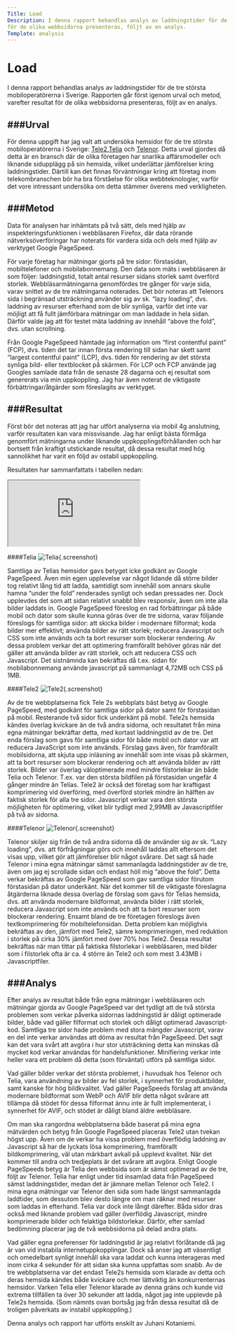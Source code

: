 ```yaml
---
Title: Load
Description: I denna rapport behandlas analys av laddningstider för de tre största mobiloperatörerna i Sverige. Rapporten går först igenom urval och metod, varefter resultat
för de olika webbsidorna presenteras, följt av en analys.
Template: analysis
---
```


# Load
I denna rapport behandlas analys av laddningstider för de tre största mobiloperatörerna i Sverige. Rapporten går först igenom urval och metod, varefter resultat
för de olika webbsidorna presenteras, följt av en analys.

###Urval
-----------------------
 
För denna uppgift har jag valt att undersöka hemsidor för de tre största mobiloperatörerna i Sverige: [Tele2](http://www.tele2.se),[Telia](http://www.telia.se) och [Telenor](http://https://www.telenor.se/). Detta urval gjordes då detta är en bransch där de olika företagen har snarlika affärsmodeller och liknande sidupplägg på sin hemsida, vilket underlättar jämförelser kring laddningstider. Därtill kan det finnas förväntningar kring att företag inom telekombranschen bör ha bra förståelse för olika webbteknologier, varför det vore intressant undersöka om detta stämmer överens med verkligheten.
 
###Metod
-----------------------
Data för analysen har inhämtats på två sätt, dels med hjälp av inspekteringsfunktionen i webbläsaren Firefox, där data rörande nätverksöverföringar har noterats för vardera sida och dels med hjälp av verktyget Google PageSpeed. 

För varje företag har mätningar gjorts på tre sidor: förstasidan, mobiltelefoner och mobilabonnemang. Den data som mäts i webbläsaren är som följer: laddningstid, totalt antal resurser sidans storlek samt överförd storlek. Webbläsarmätningarna genomfördes tre gånger för varje sida, varav snittet av de tre mätningarna noterades. Det bör noteras att Telenors sida i begränsad utsträckning använder sig av sk. “lazy loading”, dvs. laddning av resurser efterhand som de blir synliga, varför det inte var möjligt att få fullt jämförbara mätningar om man laddade in hela sidan. Därför valde jag att för testet mäta laddning av innehåll “above the fold”, dvs. utan scrollning.

Från Google PageSpeed hämtade jag information om “first contentful paint” (FCP), dvs. tiden det tar innan första rendering till sidan har skett samt “largest contentful paint” (LCP), dvs. tiden för rendering av det största synliga bild- eller textblocket på skärmen. För LCP och FCP använde jag Googles samlade data från de senaste 28 dagarna och ej resultat som genererats via min uppkoppling. Jag har även noterat de viktigaste förbättringar/åtgärder som föreslagits av verktyget.
 
###Resultat
-----------------------

Först bör det noteras att jag har utfört analyserna via mobil 4g anslutning, varför resultaten kan vara missvisande. Jag har enligt bästa förmåga genomfört mätningarna under liknande uppkopplingsförhållanden och har bortsett från kraftigt utstickande resultat, då dessa resultat med hög sannolikhet har varit en följd av ostabil uppkoppling.
 
Resultaten har sammanfattats i tabellen nedan:
<iframe class="load-table" src="https://docs.google.com/spreadsheets/d/e/2PACX-1vQ2O7h8aLuHAZbEc2W70tDdTpnbfBj5_d6VJku6-7XKY4L_FdWuomxSZS9OHFzk4phsVm9nhA2is7Hm/pubhtml?gid=0&amp;single=true&amp;widget=true&amp;headers=false"></iframe>
 
####Telia
![Telia](../image/telia.jpg){.screenshot}

Samtliga av Telias hemsidor gavs betyget icke godkänt av Google PageSpeed. Även min egen upplevelse var något lidande då större bilder tog relativt lång tid att ladda, samtidigt som innehåll som annars skulle hamna “under the fold” renderades synligt och sedan pressades ner. Dock upplevdes det som att sidan relativt snabbt blev responsiv, även om inte alla bilder laddats in.
Google PageSpeed föreslog en rad förbättringar på både mobil och dator som skulle kunna göras över de tre sidorna, varav följande föreslogs för samtliga sidor: att skicka bilder i modernare filformat; koda bilder mer effektivt; använda bilder av rätt storlek; reducera Javascript och CSS som inte används och ta bort resurser som blockerar rendering. Av dessa problem verkar det att optimering framförallt behöver göras när det gäller att använda bilder av rätt storlek, och att reducera CSS och Javascript. Det sistnämnda kan bekräftas då t.ex. sidan för mobilabonnemang använde javascript på sammanlagt 4,72MB och CSS på 1MB.
 
####Tele2
![Tele2](../image/tele2.jpg){.screenshot}

Av de tre webbplatserna fick Tele 2s webbplats bäst betyg av Google PageSpeed, med godkänt för samtliga sidor på dator samt för förstasidan på mobil. Resterande två sidor fick underkänt på mobil. Tele2s hemsida kändes överlag kvickare än de två andra sidorna, och resultatet från mina egna mätningar bekräftar detta, med kortast laddningstid av de tre. Det enda förslag som gavs för samtliga sidor för både mobil och dator var att reducera JavaScript som inte används. Förslag gavs även, för framförallt mobilsidorna, att skjuta upp inläsning av innehåll som inte visas på skärmen, att ta bort resurser som blockerar rendering och att använda bilder av rätt storlek. Bilder var överlag väloptimerade med mindre filstorlekar än både Telia och Telenor. T.ex. var den största bildfilen på förstasidan ungefär 4 gånger mindre än Telias. Tele2 är också det företag som har kraftigast komprimering vid överföring, med överförd storlek mindre än hälften av faktisk storlek för alla tre sidor. Javascript verkar vara den största möjligheten för optimering, vilket blir tydligt med 2,99MB av Javascriptfiler på två av sidorna.
 
####Telenor
![Telenor](../image/telenor.jpg){.screenshot}

Telenor skiljer sig från de två andra sidorna då de använder sig av sk. “Lazy loading”, dvs. att förfrågningar görs och innehåll laddas allt eftersom det visas upp, vilket gör att jämförelser blir något svårare. Det sagt så hade Telenor i mina egna mätningar sämst sammanlagda laddningstider av de tre, även om jag ej scrollade sidan och endast höll mig “above the fold”. Detta verkar bekräftas av Google PageSpeed som gav samtliga sidor förutom förstasidan på dator underkänt. När det kommer till de viktigaste föreslagna åtgärderna liknade dessa överlag de förslag som gavs för Telias hemsida, dvs. att använda modernare bildformat, använda bilder i rätt storlek, reducera Javascript som inte används och att ta bort resurser som blockerar rendering. Ensamt bland de tre företagen föreslogs även textkomprimering för mobiltelefonsidan. Detta problem kan möjligtvis bekräftas av den, jämfört med Tele2, sämre komprimeringen, med reduktion i storlek på cirka 30% jämfört med över 70% hos Tele2.
Dessa resultat bekräftas när man tittar på faktiska filstorlekar i webbläsaren, med bilder som i filstorlek ofta är ca. 4 större än Tele2 och som mest 3.43MB i Javascriptfiler.
 
###Analys
-----------------------
Efter analys av resultat både från egna mätningar i webbläsaren och mätningar gjorda av Google PageSpeed var det tydligt att de två största problemen som verkar påverka sidornas laddningstid är dåligt optimerade bilder, både vad gäller filformat och storlek och dåligt optimerad Javascript-kod. Samtliga tre sidor hade problem med stora mängder Javascript, varav en del inte verkar användas att döma av resultat från PageSpeed. Det sagt kan det vara svårt att avgöra i hur stor utsträckning detta kan minskas då mycket kod verkar användas för handelsfunktioner. Minifiering verkar inte heller vara ett problem då detta (som förväntat) utförs på samtliga sidor. 

Vad gäller bilder verkar det största problemet, i huvudsak hos Telenor och Telia, vara användning av bilder av fel storlek, i synnerhet för produktbilder, samt kanske för hög bildkvalitet. Vad gäller PageSpeeds förslag att använda modernare bildformat som WebP och AVIF blir detta något svårare att tillämpa då stödet för dessa filformat ännu inte är fullt implementerat, i synnerhet för AVIF, och stödet är dåligt bland äldre webbläsare.

Om man ska rangordna webbplatserna både baserat på mina egna mätvärden och betyg från Google PageSpeed placeras Tele2 utan tvekan högst upp. Även om de verkar ha vissa problem med överflödig laddning av Javascript så har de lyckats lösa komprimering, framförallt bildkomprimering, väl utan märkbart avkall på upplevd kvalitet. När det kommer till andra och tredjeplats är det svårare att avgöra. Enligt Google PageSpeeds betyg är Telia den webbsida som är sämst optimerad av de tre, följt av Telenor. Telia har enligt under tid insamlad data från PageSpeed sämst laddningstider, medan det är jämnare mellan Telenor och Tele2. I mina egna mätningar var Telenor den sida som hade längst sammanlagda laddtider, som dessutom blev desto längre om man räknar med resurser som laddas in efterhand. Telia var dock inte långt därefter. Båda sidor dras också med liknande problem vad gäller överflödig Javascript, mindre komprimerade bilder och felaktiga bildstorlekar. Därför, efter samlad bedömning placerar jag de två webbsidorna på delad andra plats. 

Vad gäller egna preferenser för laddningstid är jag relativt förlåtande då jag är van vid instabila internetuppkopplingar. Dock så anser jag att väsentligt och omedelbart synligt innehåll ska vara laddat och kunna interageras med inom cirka 4 sekunder för att sidan ska kunna uppfattas som snabb. Av de tre webbplatserna var det endast Tele2s hemsida som klarade av detta och deras hemsida kändes både kvickare och mer lättviktig än konkurrenternas hemsidor. Varken Telia eller Telenor klarade av denna gräns och kunde vid extrema tillfällen ta över 30 sekunder att ladda, något jag inte upplevde på Tele2s hemsida.
(Som nämnts ovan bortsåg jag från dessa resultat då de troligen påverkats av instabil uppkoppling.)

Denna analys och rapport har utförts enskilt av Juhani Kotaniemi.

